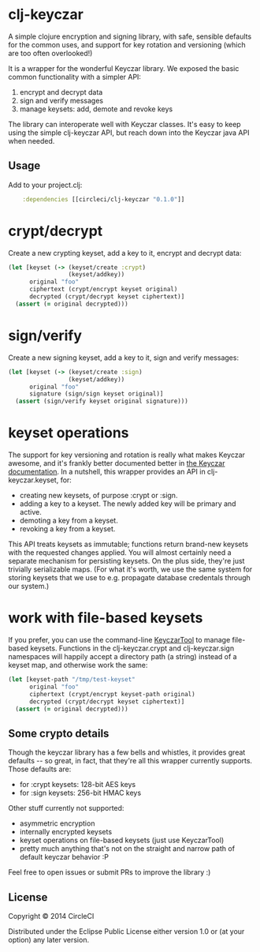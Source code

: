 # clj-keyczar

A simple clojure encryption and signing library, with safe, sensible defaults for the
common uses, and support for key rotation and versioning (which are too often overlooked!)

It is a wrapper for the wonderful Keyczar library. We exposed the basic common functionality
with a simpler API:
1. encrypt and decrypt data
2. sign and verify messages
3. manage keysets: add, demote and revoke keys

The library can interoperate well with Keyczar classes. It's easy to keep using the simple
clj-keyczar API, but reach down into the Keyczar java API when needed.

## Usage

Add to your project.clj:

```clojure
    :dependencies [[circleci/clj-keyczar "0.1.0"]]
```

# crypt/decrypt

Create a new crypting keyset, add a key to it, encrypt and decrypt data:

```clojure
(let [keyset (-> (keyset/create :crypt)
                 (keyset/addkey))
      original "foo"
      ciphertext (crypt/encrypt keyset original)
      decrypted (crypt/decrypt keyset ciphertext)]
  (assert (= original decrypted)))
```

# sign/verify

Create a new signing keyset, add a key to it, sign and verify messages:

```clojure
(let [keyset (-> (keyset/create :sign)
                 (keyset/addkey))
      original "foo"
      signature (sign/sign keyset original)]
  (assert (sign/verify keyset original signature)))
```

# keyset operations

The support for key versioning and rotation is really what makes Keyczar awesome, and it's
frankly better documented better in
[the Keyczar documentation](https://code.google.com/p/keyczar/). In a nutshell, this wrapper
provides an API in clj-keyczar.keyset, for:

* creating new keysets, of purpose :crypt or :sign.
* adding a key to a keyset. The newly added key will be primary and active.
* demoting a key from a keyset.
* revoking a key from a keyset.

This API treats keysets as immutable; functions return brand-new keysets with the
requested changes applied. You will almost certainly need a separate mechanism for persisting
keysets. On the plus side, they're just trivially serializable maps. (For what it's worth,
we use the same system for storing keysets that we use to e.g. propagate database credentals
through our system.)

# work with file-based keysets

If you prefer, you can use the command-line
[KeyczarTool](https://code.google.com/p/keyczar/wiki/KeyczarTool) to manage file-based
keysets. Functions in the clj-keyczar.crypt and clj-keyczar.sign namespaces will happily
accept a directory path (a string) instead of a keyset map, and otherwise work the same:

```clojure
(let [keyset-path "/tmp/test-keyset"
      original "foo"
      ciphertext (crypt/encrypt keyset-path original)
      decrypted (crypt/decrypt keyset ciphertext)]
  (assert (= original decrypted)))
```

## Some crypto details

Though the keyczar library has a few bells and whistles, it provides great defaults -- so
great, in fact, that they're all this wrapper currently supports. Those defaults are:

* for :crypt keysets: 128-bit AES keys
* for :sign keysets: 256-bit HMAC keys

Other stuff currently not supported:

* asymmetric encryption
* internally encrypted keysets
* keyset operations on file-based keysets (just use KeyczarTool)
* pretty much anything that's not on the straight and narrow path of default keyczar behavior :P

Feel free to open issues or submit PRs to improve the library :)

## License

Copyright © 2014 CircleCI

Distributed under the Eclipse Public License either version 1.0 or (at
your option) any later version.

